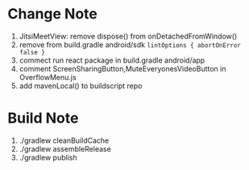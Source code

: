 Change Note
===============================
1. JitsiMeetView: remove dispose() from onDetachedFromWindow()
2. remove from build.gradle android/sdk `lintOptions {
        abortOnError false
    }`
3. commect run react package in build.gradle android/app
4. comment ScreenSharingButton,MuteEveryonesVideoButton in OverflowMenu.js
5. add mavenLocal() to buildscript repo

Build Note
===============================
1.  ./gradlew cleanBuildCache
2.  ./gradlew assembleRelease
3.  ./gradlew publish

